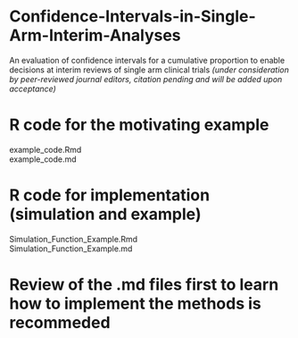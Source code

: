 # Confidence-Intervals-in-Single-Arm-Interim-Analyses
An evaluation of confidence intervals for a cumulative proportion to enable decisions at interim reviews of single arm clinical trials
_(under consideration by peer-reviewed journal editors, citation pending and will be added upon acceptance)_

# R code for the motivating example
example_code.Rmd  
example_code.md

# R code for implementation (simulation and example)
Simulation_Function_Example.Rmd  
Simulation_Function_Example.md

# Review of the .md files first to learn how to implement the methods is recommeded
